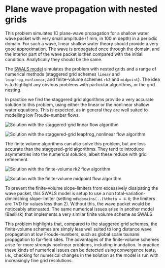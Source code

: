 # Plane wave propagation with nested grids

This problem simulates 1D plane-wave propagation for a shallow water wave packet with very small amplitude (1 mm, in 100 m depth) in a periodic domain. For such a wave, linear shallow water theory should provide a very good approximation. The wave is propagated once through the domain, and the interior part of the wave packet is then compared with the initial condition. Analytically they should be the same.

The [SWALS model](nesting_reflection.f90) simulates the problem with nested grids and a range of numerical methods (staggered grid schemes `linear` and `leapfrog_nonlinear`, and finite-volume schemes `rk2` and `midpoint`). The idea is to highlight any obvious problems with particular algorithms, or the grid nesting. 

In practice we find the staggered grid algorithms provide a very accurate solution to this problem, using either the linear or the nonlinear shallow water equations. This is expected, as in general they are well suited to modelling low Froude-number flows.

![Solution with the staggered-grid `linear` flow algorithm](cycle_solution_linear.png)

![Solution with the staggered-grid `leapfrog_nonlinear` flow algorithm](cycle_solution_leapfrog_nonlinear.png)

The finite volume algorithms can also solve this problem, but are less accurate than the staggered-grid algorithms. They tend to introduce asymmetries into the numerical solution, albeit these reduce with grid refinement. 

![Solution with the finite-volume `rk2` flow algorithm](cycle_solution_rk2.png)

![Solution with the finite-volume `midpoint` flow algorithm](cycle_solution_midpoint.png)

To prevent the finite-volume slope-limiters from excessively dissipating the wave packet, this SWALS model is setup to use a non total-variation-diminishing slope-limiter (setting `md%domains(..)%theta = 4.0`; the limiters are  TVD for values less than 2). Without this, the wave packet would be noticeably attenuated. The same numerical issues arise in another model (Basilisk) that implements a very similar finite volume scheme as SWALS. 

This problem highlights that, compared to the staggered grid schemes, the finite-volume schemes are simply less well suited to long distance wave propagation at low Froude-numbers, such as global scale tsunami propagation to far-field sites. The advantages of the finite-volume schemes arise for more strongly nonlinear problems, including inundation. In practice these kinds of numerical issues can be detected using convergence tests, i.e., checking for numerical changes in the solution as the model is run with increasingly fine grid resolutions.



